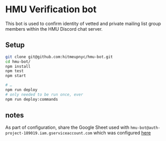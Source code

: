 # HMU Verification bot

This bot is used to confirm identity of vetted and private mailing list group members within the HMU Discord chat server.

## Setup

```sh
git clone git@github.com:hitmeupnyc/hmu-bot.git
cd hmu-bot/
npm install
npm test
npm start

# …
npm run deploy
# only needed to be run once, ever
npm run deploy:commands
```

## notes

As part of configuration, share the Google Sheet used with `hmu-bot@auth-project-189019.iam.gserviceaccount.com` which was configured [here](https://console.cloud.google.com/iam-admin/serviceaccounts?project=auth-project-189019&supportedpurview=project)
